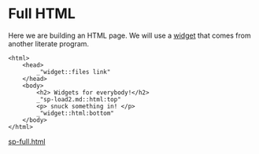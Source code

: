 # Full HTML

Here we are building an HTML page. We will use a
[widget](sp-load2.md "load:") that comes from another literate program. 

    <html>
        <head>
            _"widget::files link"
        </head>
        <body>
            <h2> Widgets for everybody!</h2>
            _"sp-load2.md::html:top"
            <p> snuck something in! </p>
            _"widget::html:bottom"
        </body>
    </html>

[sp-full.html](# "save:")
